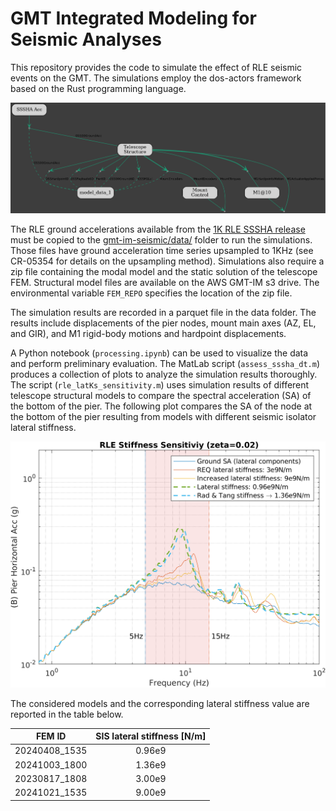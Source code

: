 # GMT Integrated Modeling for Seismic Analyses

This repository provides the code to simulate the effect of RLE seismic events on the GMT. The simulations employ the dos-actors framework based on the Rust programming language.

![](data/model.dot.png)

The RLE ground accelerations available from the [1K RLE SSSHA release](https://github.com/GMTO/seismic/releases) must be copied to the [gmt-im-seismic/data/](https://github.com/GMTO-Integrated-Modeling/gmt-im-seismic/tree/main/data) folder to run the simulations. Those files have ground acceleration time series upsampled to 1KHz (see CR-05354 for details on the upsampling method). Simulations also require a zip file containing the modal model and the static solution of the telescope FEM. Structural model files are available on the AWS GMT-IM s3 drive. The environmental variable `FEM_REPO` specifies the location of the zip file.

The simulation results are recorded in a parquet file in the data folder. The results include displacements of the pier nodes, mount main axes (AZ, EL, and GIR), and M1 rigid-body motions and hardpoint displacements.

A Python notebook (`processing.ipynb`) can be used to visualize the data and perform preliminary evaluation. The MatLab script (`assess_sssha_dt.m`) produces a collection of plots to analyze the simulation results thoroughly. The script (`rle_latKs_sensitivity.m`) uses simulation results of different telescope structural models to compare the spectral acceleration (SA) of the bottom of the pier. The following plot compares the SA of the node at the bottom of the pier resulting from models with different seismic isolator lateral stiffness.

![](pierSHA_latKs_sens.png)

The considered models and the corresponding lateral stiffness value are reported in the table below. 

| FEM ID | SIS lateral stiffness [N/m] |
|:---:|:------------------:|
| 20240408_1535 | 0.96e9 |
| 20241003_1800 | 1.36e9 |
| 20230817_1808 | 3.00e9 |
| 20241021_1535 | 9.00e9 |



